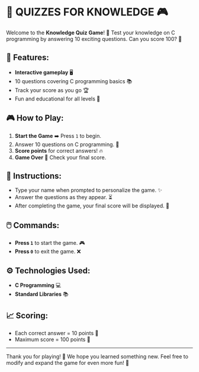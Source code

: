 # 🧠 **QUIZZES FOR KNOWLEDGE** 🎮

Welcome to the **Knowledge Quiz Game**! 🎉
Test your knowledge on C programming by answering 10 exciting questions. Can you score 100? 💯

## 📜 **Features:**
- **Interactive gameplay** 🖥️
- 10 questions covering C programming basics 📚
- Track your score as you go 🏆
- Fun and educational for all levels 🌟

## 🎮 **How to Play:**
1. **Start the Game** ➡️ Press `1` to begin.
2. Answer 10 questions on C programming. 📝
3. **Score points** for correct answers! 🔥
4. **Game Over** 🎯 Check your final score.

## 🏁 **Instructions:**
- Type your name when prompted to personalize the game. ✨
- Answer the questions as they appear. ⏳
- After completing the game, your final score will be displayed. 🏅

## 🖱️ **Commands:**
- **Press `1`** to start the game. 🎮
- **Press `0`** to exit the game. ❌

## ⚙️ **Technologies Used:**
- **C Programming** 💻
- **Standard Libraries** 📚

## 📈 **Scoring:**
- Each correct answer = 10 points 🎯
- Maximum score = 100 points 💯

---

Thank you for playing! 🎉 We hope you learned something new. Feel free to modify and expand the game for even more fun! 🌟
